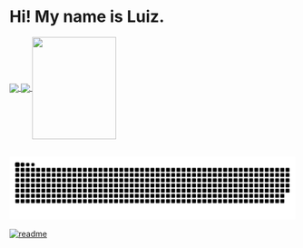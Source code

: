 <h1> Hi! My name is Luiz. </h1>

<div>
  <a href="https://github.com/Luiz-Souza0">
  <img height="180em"   align="center" src="https://github-readme-stats.vercel.app/api?username=Luiz-Souza0&show_icons=true&theme=react&include_all_commits=true&count_private=true"/>
  <img height="180em"  align="center" src="https://github-readme-stats.vercel.app/api/top-langs/?username=Luiz-Souza0&layout=compact&langs_count=7&theme=react" />

  <img align="center" width="148" height="180" src="https://media1.tenor.com/images/68e8337fb4eb7e40645d832c64762a8b/tenor.gif?itemid=19443613">
</div>
 <br>
<div  align="center"> 
 
  ![Snake animation](https://github.com/Luiz-Souza0/Luiz-Souza0/blob/output/github-contribution-grid-snake.svg)
 
</div>
 
[![readme](https://github-readme-stats.vercel.app/api/pin/?username=Luiz-Souza0&repo=Luiz-Souza0&theme=react)](https://github.com/Luiz-Souza0/Luiz-Souza0)